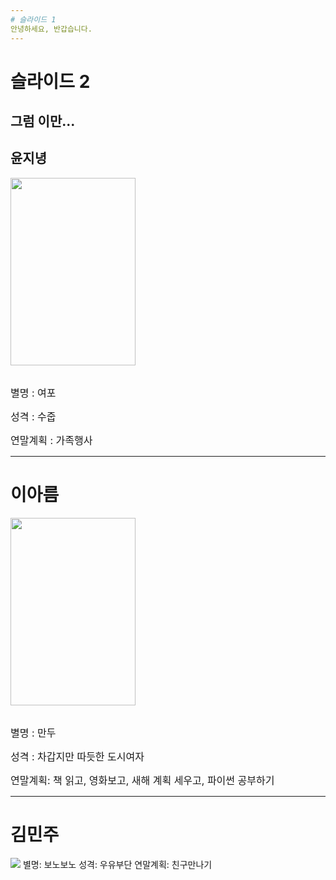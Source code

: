 ```yaml
---
# 슬라이드 1
안녕하세요, 반갑습니다.
---
```

# 슬라이드 2
그럼 이만...
---
## 윤지녕
<img src="https://t1.daumcdn.net/cfile/tistory/196669494FB46B080D" width="200" height="300" > <br></br>
<p><font size="3pt"> 별명 : 여포</font></p>
<p><font size="3pt">성격 : 수줍 </font></p>
<p><font size="3pt">연말계획 : 가족행사 </font></p>

---
# 이아름
<img src="http://bookmetro.kr/wp-content/uploads/2017/05/DSC09610.jpg" width="200" height="300" > <br></br>
<p><font size="3pt">별명 : 만두</font></p>
<p><font size="3pt">성격 : 차갑지만 따듯한 도시여자</font></p>
<p><font size="3pt">연말계획: 책 읽고, 영화보고, 새해 계획 세우고, 파이썬 공부하기</font></p>

---
# 김민주
<img src="http://mblogthumb3.phinf.naver.net/20160620_162/qkdwldus2_1466430489841Ydq9F_PNG/dd.png?type=w2">
별명: 보노보노
성격: 우유부단
연말계획: 친구만나기
